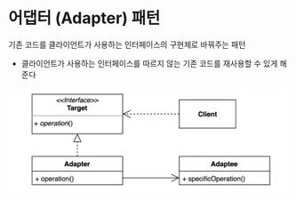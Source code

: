 # 어댑터 (Adapter) 패턴
기존 코드를 클라이언트가 사용하는 인터페이스의 구현체로 바꿔주는 패턴

* 클라이언트가 사용하는 인터페이스를 따르지 않는 기존 코드를 재사용할 수 있게 해준다

![img.png](img.png)